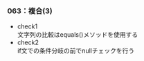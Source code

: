 ### 063：複合(3)        
* check1    
    文字列の比較はequals()メソッドを使用する
* check2    
    if文での条件分岐の前でnullチェックを行う
